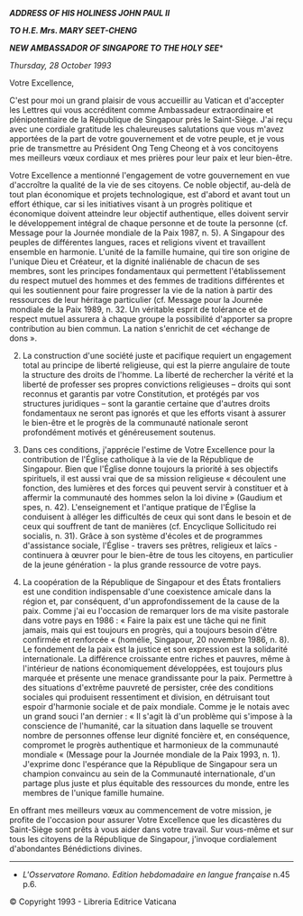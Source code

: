 ***ADDRESS OF HIS HOLINESS JOHN PAUL II***

***TO H.E. Mrs. MARY SEET-CHENG***

***NEW AMBASSADOR OF SINGAPORE TO THE HOLY SEE****

*Thursday, 28 October 1993*

Votre Excellence,

C'est pour moi un grand plaisir de vous accueillir au Vatican et d'accepter les Lettres qui vous accréditent comme Ambassadeur extraordinaire et plénipotentiaire de la République de Singapour près le Saint-Siège. J'ai reçu avec une cordiale gratitude les chaleureuses salutations que vous m'avez apportées de la part de votre gouvernement et de votre peuple, et je vous prie de transmettre au Président Ong Teng Cheong et à vos concitoyens mes meilleurs vœux cordiaux et mes prières pour leur paix et leur bien-être.

Votre Excellence a mentionné l'engagement de votre gouvernement en vue d'accroître la qualité de la vie de ses citoyens. Ce noble objectif, au-delà de tout plan économique et projets technologique, est d'abord et avant tout un effort éthique, car si les initiatives visant à un progrès politique et économique doivent atteindre leur objectif authentique, elles doivent servir le développement intégral de chaque personne et de toute la personne (cf. Message pour la Journée mondiale de la Paix 1987, n. 5). A Singapour des peuples de différentes langues, races et religions vivent et travaillent ensemble en harmonie. L'unité de la famille humaine, qui tire son origine de l'unique Dieu et Créateur, et la dignité inaliénable de chacun de ses membres, sont les principes fondamentaux qui permettent l'établissement du respect mutuel des hommes et des femmes de traditions différentes et qui les soutiennent pour faire progresser la vie de la nation à partir des ressources de leur héritage particulier (cf. Message pour la Journée mondiale de la Paix 1989, n. 32. Un véritable esprit de tolérance et de respect mutuel assurera à chaque groupe la possibilité d'apporter sa propre contribution au bien commun. La nation s'enrichit de cet «échange de dons ».

2. La construction d'une société juste et pacifique requiert un engagement total au principe de liberté religieuse, qui est la pierre angulaire de toute la structure des droits de l'homme. La liberté de rechercher la vérité et la liberté de professer ses propres convictions religieuses – droits qui sont reconnus et garantis par votre Constitution, et protégés par vos structures juridiques – sont la garantie certaine que d'autres droits fondamentaux ne seront pas ignorés et que les efforts visant à assurer le bien-être et le progrès de la communauté nationale seront profondément motivés et généreusement soutenus.

3. Dans ces conditions, j'apprécie l'estime de Votre Excellence pour la contribution de l'Église catholique à la vie de la République de Singapour. Bien que l'Église donne toujours la priorité à ses objectifs spirituels, il est aussi vrai que de sa mission religieuse « découlent une fonction, des lumières et des forces qui peuvent servir à constituer et à affermir la communauté des hommes selon la loi divine » (Gaudium et spes, n. 42). L'enseignement et l'antique pratique de l'Église la conduisent à alléger les difficultés de ceux qui sont dans le besoin et de ceux qui souffrent de tant de manières (cf. Encyclique Sollicitudo rei socialis, n. 31). Grâce à son système d'écoles et de programmes d'assistance sociale, l'Église - travers ses prêtres, religieux et laïcs - continuera à œuvrer pour le bien-être de tous les citoyens, en particulier de la jeune génération - la plus grande ressource de votre pays.

4. La coopération de la République de Singapour et des États frontaliers est une condition indispensable d'une coexistence amicale dans la région et, par conséquent, d'un approfondissement de la cause de la paix. Comme j'ai eu l'occasion de remarquer lors de ma visite pastorale dans votre pays en 1986 : « Faire la paix est une tâche qui ne finit jamais, mais qui est toujours en progrès, qui a toujours besoin d'être confirmée et renforcée « (homélie, Singapour, 20 novembre 1986, n. 8). Le fondement de la paix est la justice et son expression est la solidarité internationale. La différence croissante entre riches et pauvres, même à l'intérieur de nations économiquement développées, est toujours plus marquée et présente une menace grandissante pour la paix. Permettre à des situations d'extrême pauvreté de persister, crée des conditions sociales qui produisent ressentiment et division, en détruisant tout espoir d'harmonie sociale et de paix mondiale. Comme je le notais avec un grand souci l'an dernier : « Il s'agit là d'un problème qui s'impose à la conscience de l'humanité, car la situation dans laquelle se trouvent nombre de personnes offense leur dignité foncière et, en conséquence, compromet le progrès authentique et harmonieux de la communauté mondiale « (Message pour la Journée mondiale de la Paix 1993, n. 1). J'exprime donc l'espérance que la République de Singapour sera un champion convaincu au sein de la Communauté internationale, d'un partage plus juste et plus équitable des ressources du monde, entre les membres de l'unique famille humaine.

En offrant mes meilleurs vœux au commencement de votre mission, je profite de l'occasion pour assurer Votre Excellence que les dicastères du Saint-Siège sont prêts à vous aider dans votre travail. Sur vous-même et sur tous les citoyens de la République de Singapour, j'invoque cordialement d'abondantes Bénédictions divines.

* * *

* *L'Osservatore Romano. Edition hebdomadaire en langue française* n.45 p.6.

© Copyright 1993 - Libreria Editrice Vaticana